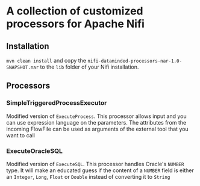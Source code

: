 # A collection of customized processors for Apache Nifi

## Installation

`mvn clean install` and copy the `nifi-dataminded-processors-nar-1.0-SNAPSHOT.nar` to the `lib` folder of your Nifi installation.

## Processors
### SimpleTriggeredProcessExecutor

Modified version of `ExecuteProcess`. This processor allows input and you can use expression language on the parameters. The attributes from the incoming FlowFile can be used as arguments of the external tool that you want to call

### ExecuteOracleSQL
Modified version of `ExecuteSQL`. This processor handles Oracle's `NUMBER` type. It will make an educated guess if the content of a `NUMBER` field is either an `Integer`, `Long`, `Float` or `Double` instead of converting it to `String`